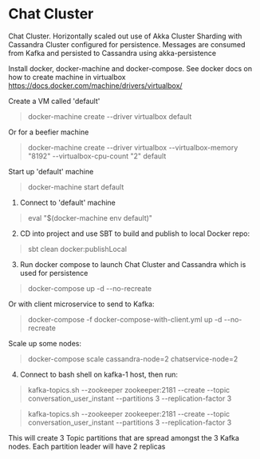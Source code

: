 Chat Cluster
============================================
Chat Cluster. Horizontally scaled out use of Akka Cluster Sharding with Cassandra Cluster configured for persistence. Messages are consumed from Kafka and persisted to Cassandra using akka-persistence

Install docker, docker-machine and docker-compose. See docker docs on how to create machine in virtualbox
https://docs.docker.com/machine/drivers/virtualbox/

Create a VM called 'default'

> docker-machine create --driver virtualbox default

Or for a beefier machine

> docker-machine create --driver virtualbox --virtualbox-memory "8192" --virtualbox-cpu-count "2" default

Start up 'default' machine

> docker-machine start default

1) Connect to 'default' machine

> eval "$(docker-machine env default)"

2) CD into project and use SBT to build and publish to local Docker repo:

> sbt clean docker:publishLocal

3) Run docker compose to launch Chat Cluster and Cassandra which is used for persistence

> docker-compose up -d --no-recreate

Or with client microservice to send to Kafka:

> docker-compose -f docker-compose-with-client.yml up -d --no-recreate

Scale up some nodes:

> docker-compose scale cassandra-node=2 chatservice-node=2

4) Connect to bash shell on kafka-1 host, then run:

> kafka-topics.sh --zookeeper zookeeper:2181 --create --topic conversation_user_instant --partitions 3 --replication-factor 3

> kafka-topics.sh --zookeeper zookeeper:2181 --create --topic conversation_user_instant --partitions 3 --replication-factor 3

This will create 3 Topic partitions that are spread amongst the 3 Kafka nodes. Each partition leader will have 2 replicas